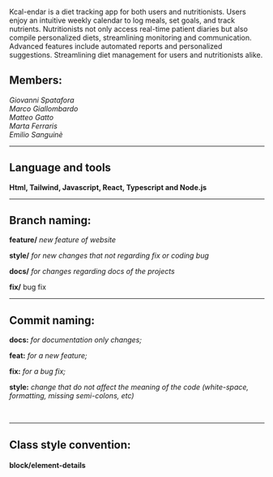 <p> Kcal-endar is a diet tracking app for both users and nutritionists. Users enjoy an intuitive weekly calendar to log meals, set goals, and track nutrients. Nutritionists not only access real-time patient diaries but also compile personalized diets, streamlining monitoring and communication. Advanced features include automated reports and personalized suggestions. Streamlining diet management for users and nutritionists alike. </p>

<h2>Members:</h2>
<i>Giovanni Spatafora <br>
Marco Giallombardo<br>
Matteo Gatto <br>
Marta Ferraris<br>
Emilio Sanguinè </i>
<br>
<hr>

<h2> Language and tools </h2>

<b> Html, Tailwind, Javascript, React, Typescript and Node.js </b> 
<br>
<hr>

<h2>Branch naming: </h2> 

<b>feature/</b>   <i>new feature of website </i> 

<b>style/</b>  <i>for new changes that not regarding fix or coding bug </i> 

<b>docs/</b> <i>for changes regarding docs of the projects </i>  

<b>fix/</b> bug fix
<br>
<hr>


<h2>Commit naming:</h2>

<b>docs:</b> <i>for documentation only changes; </i>

<b>feat:</b>  <i>for a new feature; </i> 

<b>fix:</b>  <i>for a bug fix; </i> 

<b>style:</b>  <i>change that do not affect the meaning of the code (white-space, formatting, missing semi-colons, etc) </i> 

<br>
<hr>


<h2>Class style convention: </h2>
 
<h4><b>block/element-details</b> <br> </h4>
